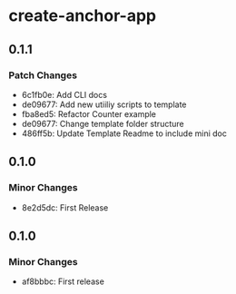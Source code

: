 # create-anchor-app

## 0.1.1

### Patch Changes

- 6c1fb0e: Add CLI docs
- de09677: Add new utiiliy scripts to template
- fba8ed5: Refactor Counter example
- de09677: Change template folder structure
- 486ff5b: Update Template Readme to include mini doc

## 0.1.0

### Minor Changes

- 8e2d5dc: First Release

## 0.1.0

### Minor Changes

- af8bbbc: First release
